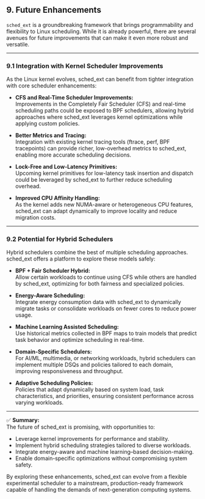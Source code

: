 ## 9. Future Enhancements

`sched_ext` is a groundbreaking framework that brings programmability and flexibility to Linux scheduling. While it is already powerful, there are several avenues for future improvements that can make it even more robust and versatile.

---

### 9.1 Integration with Kernel Scheduler Improvements

As the Linux kernel evolves, sched_ext can benefit from tighter integration with core scheduler enhancements:

- **CFS and Real-Time Scheduler Improvements:**  
  Improvements in the Completely Fair Scheduler (CFS) and real-time scheduling paths could be exposed to BPF schedulers, allowing hybrid approaches where sched_ext leverages kernel optimizations while applying custom policies.

- **Better Metrics and Tracing:**  
  Integration with existing kernel tracing tools (ftrace, perf, BPF tracepoints) can provide richer, low-overhead metrics to sched_ext, enabling more accurate scheduling decisions.

- **Lock-Free and Low-Latency Primitives:**  
  Upcoming kernel primitives for low-latency task insertion and dispatch could be leveraged by sched_ext to further reduce scheduling overhead.

- **Improved CPU Affinity Handling:**  
  As the kernel adds new NUMA-aware or heterogeneous CPU features, sched_ext can adapt dynamically to improve locality and reduce migration costs.

---

### 9.2 Potential for Hybrid Schedulers

Hybrid schedulers combine the best of multiple scheduling approaches. sched_ext offers a platform to explore these models safely:

- **BPF + Fair Scheduler Hybrid:**  
  Allow certain workloads to continue using CFS while others are handled by sched_ext, optimizing for both fairness and specialized policies.

- **Energy-Aware Scheduling:**  
  Integrate energy consumption data with sched_ext to dynamically migrate tasks or consolidate workloads on fewer cores to reduce power usage.

- **Machine Learning Assisted Scheduling:**  
  Use historical metrics collected in BPF maps to train models that predict task behavior and optimize scheduling in real-time.

- **Domain-Specific Schedulers:**  
  For AI/ML, multimedia, or networking workloads, hybrid schedulers can implement multiple DSQs and policies tailored to each domain, improving responsiveness and throughput.

- **Adaptive Scheduling Policies:**  
  Policies that adapt dynamically based on system load, task characteristics, and priorities, ensuring consistent performance across varying workloads.

---

✅ **Summary:**  
The future of sched_ext is promising, with opportunities to:

- Leverage kernel improvements for performance and stability.  
- Implement hybrid scheduling strategies tailored to diverse workloads.  
- Integrate energy-aware and machine learning–based decision-making.  
- Enable domain-specific optimizations without compromising system safety.

By exploring these enhancements, sched_ext can evolve from a flexible experimental scheduler to a mainstream, production-ready framework capable of handling the demands of next-generation computing systems.
